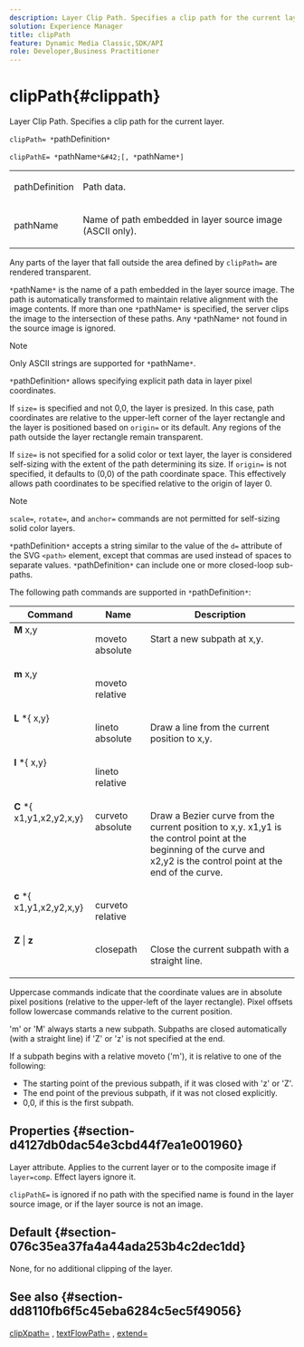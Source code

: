 ```yaml
---
description: Layer Clip Path. Specifies a clip path for the current layer.
solution: Experience Manager
title: clipPath
feature: Dynamic Media Classic,SDK/API
role: Developer,Business Practitioner
---
```


# clipPath{#clippath}

Layer Clip Path. Specifies a clip path for the current layer.

 `clipPath= *`pathDefinition`*`

`clipPathE= *`pathName`*&#42;[, *`pathName`*]`

<table id="simpletable_275E2A5FAB804C6388BD110D2ACA3C82"> 
 <tr class="strow"> 
  <td class="stentry"> <p><span class="codeph"> <span class="varname"> pathDefinition</span> </span> </p> </td> 
  <td class="stentry"> <p>Path data. </p></td> 
 </tr> 
 <tr class="strow"> 
  <td class="stentry"> <p><span class="codeph"> <span class="varname"> pathName</span></span> </p> </td> 
  <td class="stentry"> <p>Name of path embedded in layer source image (ASCII only). </p></td> 
 </tr> 
</table>

Any parts of the layer that fall outside the area defined by `clipPath=` are rendered transparent.

`*`pathName`*` is the name of a path embedded in the layer source image. The path is automatically transformed to maintain relative alignment with the image contents. If more than one `*`pathName`*` is specified, the server clips the image to the intersection of these paths. Any `*`pathName`*` not found in the source image is ignored.

>[!NOTE]
>
>Only ASCII strings are supported for `*`pathName`*`.

`*`pathDefinition`*` allows specifying explicit path data in layer pixel coordinates.

If `size=` is specified and not 0,0, the layer is presized. In this case, path coordinates are relative to the upper-left corner of the layer rectangle and the layer is positioned based on `origin=` or its default. Any regions of the path outside the layer rectangle remain transparent.

If `size=` is not specified for a solid color or text layer, the layer is considered self-sizing with the extent of the path determining its size. If `origin=` is not specified, it defaults to (0,0) of the path coordinate space. This effectively allows path coordinates to be specified relative to the origin of layer 0.

>[!NOTE]
>
>`scale=`, `rotate=`, and `anchor=` commands are not permitted for self-sizing solid color layers.

`*`pathDefinition`*` accepts a string similar to the value of the `d=` attribute of the SVG `<path>` element, except that commas are used instead of spaces to separate values. `*`pathDefinition`*` can include one or more closed-loop sub-paths.

The following path commands are supported in `*`pathDefinition`*`: 

<table id="table_A74DD7A48B1C417D9D4BA46BECEAB981"> 
 <thead> 
  <tr> 
   <th class="entry"> <b> Command</b> </th> 
   <th class="entry"> <b> Name</b> </th> 
   <th class="entry"> <b> Description</b> </th> 
  </tr> 
 </thead>
 <tbody> 
  <tr valign="top"> 
   <td> <b> M</b> <span class="varname"> x,y</span> </td> 
   <td> <p> moveto absolute </p> </td> 
   <td> <p> Start a new subpath at x,y. </p> </td> 
  </tr> 
  <tr valign="top"> 
   <td> <b> m</b> <span class="varname"> x,y</span> </td> 
   <td> <p> moveto relative </p> </td> 
  </tr> 
  <tr valign="top"> 
   <td> <b> L</b> *{<span class="varname"> x,y</span>} </td> 
   <td> <p> lineto absolute </p> </td> 
   <td> <p> Draw a line from the current position to x,y. </p> </td> 
  </tr> 
  <tr valign="top"> 
   <td> <b> l</b> *{<span class="varname"> x,y</span>} </td> 
   <td> <p> lineto relative </p> </td> 
  </tr> 
  <tr valign="top"> 
   <td> <b> C</b> *{<span class="varname"> x1,y1,x2,y2,x,y</span>} </td> 
   <td> <p> curveto absolute </p> </td> 
   <td> <p> Draw a Bezier curve from the current position to x,y. x1,y1 is the control point at the beginning of the curve and x2,y2 is the control point at the end of the curve. </p> </td> 
  </tr> 
  <tr valign="top"> 
   <td> <b> c</b> *{<span class="varname"> x1,y1,x2,y2,x,y</span>} </td> 
   <td> <p> curveto relative </p> </td> 
  </tr> 
  <tr valign="top"> 
   <td> <b> Z</b> | <b>z</b> </td> 
   <td> <p> closepath </p> </td> 
   <td> <p> Close the current subpath with a straight line. </p> </td> 
  </tr> 
 </tbody> 
</table>

Uppercase commands indicate that the coordinate values are in absolute pixel positions (relative to the upper-left of the layer rectangle). Pixel offsets follow lowercase commands relative to the current position.

'm' or 'M' always starts a new subpath. Subpaths are closed automatically (with a straight line) if 'Z' or 'z' is not specified at the end.

If a subpath begins with a relative moveto ('m'), it is relative to one of the following:

* The starting point of the previous subpath, if it was closed with 'z' or 'Z'. 
* The end point of the previous subpath, if it was not closed explicitly. 
* 0,0, if this is the first subpath.

## Properties {#section-d4127db0dac54e3cbd44f7ea1e001960}

Layer attribute. Applies to the current layer or to the composite image if `layer=comp`. Effect layers ignore it.

`clipPathE=` is ignored if no path with the specified name is found in the layer source image, or if the layer source is not an image.

## Default {#section-076c35ea37fa4a44ada253b4c2dec1dd}

None, for no additional clipping of the layer.

## See also {#section-dd8110fb6f5c45eba6284c5ec5f49056}

[clipXpath=](../../../../../is-api/http-ref/image-serving-api-ref/c-http-protocol-reference/c-command-reference/r-clipxpath.md#reference-17e5e4da3e044943af8f963f58a45f53) , [textFlowPath=](../../../../../is-api/http-ref/image-serving-api-ref/c-http-protocol-reference/c-command-reference/r-textflowpath.md#reference-0b8d9493d71342f0b6a64a6d221584ef) , [extend=](../../../../../is-api/http-ref/image-serving-api-ref/c-http-protocol-reference/c-command-reference/r-extend.md#reference-7e9156beb285459d830e2d56782a74ac) 
